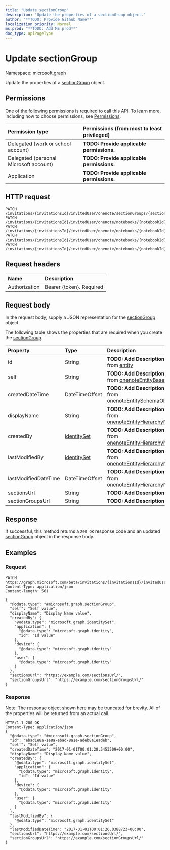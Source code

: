 ```yaml
---
title: "Update sectionGroup"
description: "Update the properties of a sectionGroup object."
author: "**TODO: Provide Github Name**"
localization_priority: Normal
ms.prod: "**TODO: Add MS prod**"
doc_type: apiPageType
---
```


# Update sectionGroup

Namespace: microsoft.graph

Update the properties of a [sectionGroup](../resources/sectiongroup.md) object.

## Permissions
One of the following permissions is required to call this API. To learn more, including how to choose permissions, see [Permissions](/concepts/permissions-reference.md).

|Permission type|Permissions (from most to least privileged)|
|:---|:---|
|Delegated (work or school account)|**TODO: Provide applicable permissions.**|
|Delegated (personal Microsoft account)|**TODO: Provide applicable permissions.**|
|Application|**TODO: Provide applicable permissions.**|

## HTTP request
<!-- {
  "blockType": "ignored"
}
-->
``` http
PATCH /invitations/{invitationsId}/invitedUser/onenote/sectionGroups/{sectionGroupId}
PATCH /invitations/{invitationsId}/invitedUser/onenote/notebooks/{notebookId}/sectionGroups/{sectionGroupId}
PATCH /invitations/{invitationsId}/invitedUser/onenote/notebooks/{notebookId}/sections/{onenoteSectionId}/parentSectionGroup
PATCH /invitations/{invitationsId}/invitedUser/onenote/notebooks/{notebookId}/sections/{onenoteSectionId}/parentSectionGroup/parentSectionGroup
PATCH /invitations/{invitationsId}/invitedUser/onenote/notebooks/{notebookId}/sections/{onenoteSectionId}/parentSectionGroup/sectionGroups/{sectionGroupId}
```

## Request headers
|Name|Description|
|:---|:---|
|Authorization|Bearer {token}. Required|

## Request body
In the request body, supply a JSON representation for the [sectionGroup](../resources/sectiongroup.md) object.

The following table shows the properties that are required when you create the [sectionGroup](../resources/sectiongroup.md).

|Property|Type|Description|
|:---|:---|:---|
|id|String|**TODO: Add Description** Inherited from [entity](../resources/entity.md)|
|self|String|**TODO: Add Description** Inherited from [onenoteEntityBaseModel](../resources/onenoteentitybasemodel.md)|
|createdDateTime|DateTimeOffset|**TODO: Add Description** Inherited from [onenoteEntitySchemaObjectModel](../resources/onenoteentityschemaobjectmodel.md)|
|displayName|String|**TODO: Add Description** Inherited from [onenoteEntityHierarchyModel](../resources/onenoteentityhierarchymodel.md)|
|createdBy|[identitySet](../resources/identityset.md)|**TODO: Add Description** Inherited from [onenoteEntityHierarchyModel](../resources/onenoteentityhierarchymodel.md)|
|lastModifiedBy|[identitySet](../resources/identityset.md)|**TODO: Add Description** Inherited from [onenoteEntityHierarchyModel](../resources/onenoteentityhierarchymodel.md)|
|lastModifiedDateTime|DateTimeOffset|**TODO: Add Description** Inherited from [onenoteEntityHierarchyModel](../resources/onenoteentityhierarchymodel.md)|
|sectionsUrl|String|**TODO: Add Description**|
|sectionGroupsUrl|String|**TODO: Add Description**|



## Response
If successful, this method returns a `200 OK` response code and an updated [sectionGroup](../resources/sectiongroup.md) object in the response body.

## Examples

### Request
<!-- {
  "blockType": "request",
  "name": "update_sectiongroup"
}
-->
``` http
PATCH https://graph.microsoft.com/beta/invitations/{invitationsId}/invitedUser/onenote/sectionGroups/{sectionGroupId}
Content-Type: application/json
Content-length: 561

{
  "@odata.type": "#microsoft.graph.sectionGroup",
  "self": "Self value",
  "displayName": "Display Name value",
  "createdBy": {
    "@odata.type": "microsoft.graph.identitySet",
    "application": {
      "@odata.type": "microsoft.graph.identity",
      "id": "Id value"
    },
    "device": {
      "@odata.type": "microsoft.graph.identity"
    },
    "user": {
      "@odata.type": "microsoft.graph.identity"
    }
  },
  "sectionsUrl": "https://example.com/sectionsUrl/",
  "sectionGroupsUrl": "https://example.com/sectionGroupsUrl/"
}
```

### Response
Note: The response object shown here may be truncated for brevity. All of the properties will be returned from an actual call.
<!-- {
  "blockType": "response",
  "truncated": true
}
-->
``` http
HTTP/1.1 200 OK
Content-Type: application/json
{
  "@odata.type": "#microsoft.graph.sectionGroup",
  "id": "ebad1e8a-1e8a-ebad-8a1e-adeb8a1eadeb",
  "self": "Self value",
  "createdDateTime": "2017-01-01T00:01:28.5453509+00:00",
  "displayName": "Display Name value",
  "createdBy": {
    "@odata.type": "microsoft.graph.identitySet",
    "application": {
      "@odata.type": "microsoft.graph.identity",
      "id": "Id value"
    },
    "device": {
      "@odata.type": "microsoft.graph.identity"
    },
    "user": {
      "@odata.type": "microsoft.graph.identity"
    }
  },
  "lastModifiedBy": {
    "@odata.type": "microsoft.graph.identitySet"
  },
  "lastModifiedDateTime": "2017-01-01T00:01:26.0388723+00:00",
  "sectionsUrl": "https://example.com/sectionsUrl/",
  "sectionGroupsUrl": "https://example.com/sectionGroupsUrl/"
}
```

